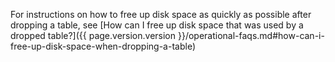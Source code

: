 For instructions on how to free up disk space as quickly as possible after dropping a table, see [How can I free up disk space that was used by a dropped table?]({{ page.version.version }}/operational-faqs.md#how-can-i-free-up-disk-space-when-dropping-a-table)
